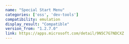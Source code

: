 ```yaml
---
name: "Special Start Menu"
categories: ['oss', 'dev-tools']
compatibility: emulation
display_result: "Compatible"
version_from: "1.2.7.0"
link: https://apps.microsoft.com/detail/9N5C7G7NDCXZ
---
```

